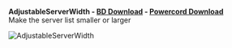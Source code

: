 **AdjustableServerWidth - [BD Download](https://betterdiscord.net/ghdl?id=2710) - [Powercord Download](https://github.com/Gibbu/BetterDiscord-Themes/raw/master/AdjustableServerWidth/Adjustable%20Server%20Width.zip)**  
Make the server list smaller or larger

![AdjustableServerWidth](https://i.imgur.com/2KuvHaV.jpg)
